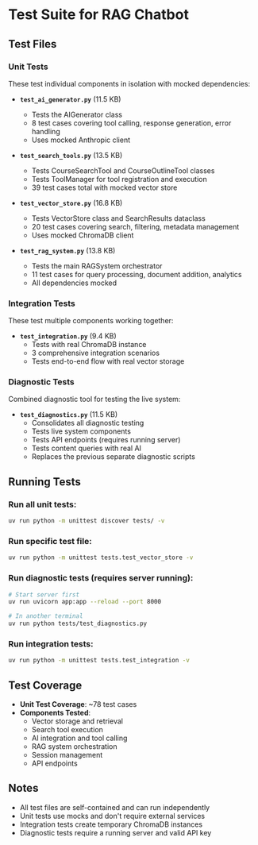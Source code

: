 # Test Suite for RAG Chatbot

## Test Files

### Unit Tests
These test individual components in isolation with mocked dependencies:

- **`test_ai_generator.py`** (11.5 KB)
  - Tests the AIGenerator class
  - 8 test cases covering tool calling, response generation, error handling
  - Uses mocked Anthropic client

- **`test_search_tools.py`** (13.5 KB)  
  - Tests CourseSearchTool and CourseOutlineTool classes
  - Tests ToolManager for tool registration and execution
  - 39 test cases total with mocked vector store

- **`test_vector_store.py`** (16.8 KB)
  - Tests VectorStore class and SearchResults dataclass
  - 20 test cases covering search, filtering, metadata management
  - Uses mocked ChromaDB client

- **`test_rag_system.py`** (13.8 KB)
  - Tests the main RAGSystem orchestrator
  - 11 test cases for query processing, document addition, analytics
  - All dependencies mocked

### Integration Tests
These test multiple components working together:

- **`test_integration.py`** (9.4 KB)
  - Tests with real ChromaDB instance
  - 3 comprehensive integration scenarios
  - Tests end-to-end flow with real vector storage

### Diagnostic Tests
Combined diagnostic tool for testing the live system:

- **`test_diagnostics.py`** (11.5 KB)
  - Consolidates all diagnostic testing
  - Tests live system components
  - Tests API endpoints (requires running server)
  - Tests content queries with real AI
  - Replaces the previous separate diagnostic scripts

## Running Tests

### Run all unit tests:
```bash
uv run python -m unittest discover tests/ -v
```

### Run specific test file:
```bash
uv run python -m unittest tests.test_vector_store -v
```

### Run diagnostic tests (requires server running):
```bash
# Start server first
uv run uvicorn app:app --reload --port 8000

# In another terminal
uv run python tests/test_diagnostics.py
```

### Run integration tests:
```bash
uv run python -m unittest tests.test_integration -v
```

## Test Coverage

- **Unit Test Coverage**: ~78 test cases
- **Components Tested**: 
  - Vector storage and retrieval
  - Search tool execution
  - AI integration and tool calling
  - RAG system orchestration
  - Session management
  - API endpoints

## Notes

- All test files are self-contained and can run independently
- Unit tests use mocks and don't require external services
- Integration tests create temporary ChromaDB instances
- Diagnostic tests require a running server and valid API key